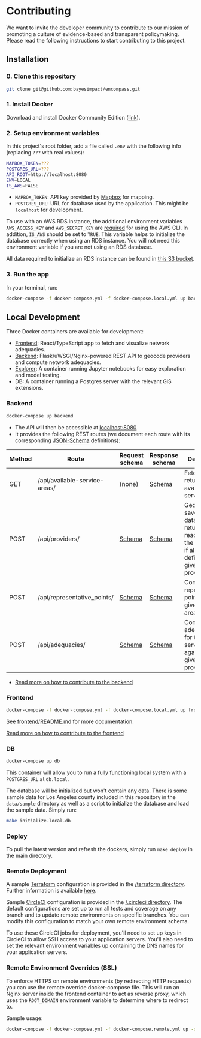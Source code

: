 # Contributing
We want to invite the developer community to contribute to our mission of promoting a culture of evidence-based and transparent policymaking. Please read the following instructions to start contributing to this project.


## Installation

### 0. Clone this repository
```bash
git clone git@github.com:bayesimpact/encompass.git
```

### 1. Install Docker

Download and install Docker Community Edition ([link](https://store.docker.com/search?offering=community&type=edition)).

### 2. Setup environment variables

In this project's root folder, add a file called `.env` with the following info (replacing `???` with real values):

```sh
MAPBOX_TOKEN=???
POSTGRES_URL=???
API_ROOT=http://localhost:8080
ENV=LOCAL
IS_AWS=FALSE
```

* `MAPBOX_TOKEN`: API key provided by [Mapbox](mapbox.com) for mapping.
* `POSTGRES_URL`: URL for database used by the application. This might be `localhost` for development.

To use with an AWS RDS instance, the additional environment variables `AWS_ACCESS_KEY` and `AWS_SECRET_KEY` are [required](https://docs.aws.amazon.com/general/latest/gr/aws-sec-cred-types.html) for using the AWS CLI. In addition, `IS_AWS` should be set to `TRUE`. This variable helps to initialize the database correctly when using an RDS instance. You will not need this environment variable if you are not using an RDS database.

All data required to initialize an RDS instance can be found in [this S3 bucket](http://encompass-public-data.s3.amazonaws.com/).

### 3. Run the app

In your terminal, run:

```sh
docker-compose -f docker-compose.yml -f docker-compose.local.yml up backend frontend
```

## Local Development

Three Docker containers are available for development:

- [Frontend](frontend/Dockerfile): React/TypeScript app to fetch and visualize network adequacies.
- [Backend](backend/Dockerfile): Flask/uWSGI/Nginx-powered REST API to geocode providers and compute network adequacies.
- [Explorer](explorer/Dockerfile): A container running Jupyter notebooks for easy exploration and model testing.
- DB: A container running a Postgres server with the relevant GIS extensions.

### Backend

```sh
docker-compose up backend
```

- The API will then be accessible at [localhost:8080](http://localhost:8080)
- It provides the following REST routes (we document each route with its corresponding [JSON-Schema](https://spacetelescope.github.io/understanding-json-schema/) definitions):

| Method  | Route                               | Request schema  | Response schema | Description           |
|---------|-------------------------------------|-----------------|-----------------|-----------------------|
| GET     | /api/available-service-areas/       | (none)          | [Schema](shared/api-spec/available-service-areas-response.json) | Fetches and returns all available service areas |
| POST    | /api/providers/                     | [Schema](shared/api-spec/providers-request.json) | [Schema](shared/api-spec/providers-response.json) | Geocodes, saves to the database, and returns (or, reads from the database if already defined) the given providers |
| POST    | /api/representative_points/         | [Schema](shared/api-spec/representative-points-request.json) | [Schema](shared/api-spec/representative-points-response.json) | Computes representative points for the given service areas |
| POST    | /api/adequacies/                    | [Schema](shared/api-spec/adequacies-request.json) | [Schema](shared/api-spec/adequacies-response.json) | Computes adequacies for the given service areas against the given providers |

- [Read more on how to contribute to the backend](backend/CONTRIBUTING.md)

### Frontend

```sh
docker-compose -f docker-compose.yml -f docker-compose.local.yml up frontend
```

See [frontend/README.md](frontend/README.md) for more documentation.

[Read more on how to contribute to the frontend](frontend/CONTRIBUTING.md)

### DB
```bash
docker-compose up db
```

This container will allow you to run a fully functioning local system with a `POSTGRES_URL` at `db.local`.

The database will be initialized but won't contain any data. There is some sample data for Los Angeles county included in this repository in the `data/sample` directory as well as a script to initialize the database and load the sample data. Simply run:
```bash
make initialize-local-db
```

### Deploy
To pull the latest version and refresh the dockers, simply run `make deploy` in the main directory.

### Remote Deployment
A sample [Terraform](terraform.io) configuration is provided in the [/terraform directory](/terraform). Further information is available [here](/terraform/README.md).

Sample [CircleCI](circleci.com) configuration is provided in the [/.circleci directory](/.circleci). The default configurations are set up to run all tests and coverage on any branch and to update remote environments on specific branches. You can modify this configuration to match your own remote environment schema.

To use these CircleCI jobs for deployment, you'll need to set up keys in CircleCI to allow SSH access to your application servers. You'll also need to set the relevant environment variables up containing the DNS names for your application servers.

### Remote Environment Overrides (SSL)
To enforce HTTPS on remote environments (by redirecting HTTP requests) you can use the remote override docker-compose file. This will run an Nginx server inside the frontend container to act as reverse proxy, which uses the `ROOT_DOMAIN` environment variable to determine where to redirect to.

Sample usage:
```bash
docker-compose -f docker-compose.yml -f docker-compose.remote.yml up -d frontend backend
```
